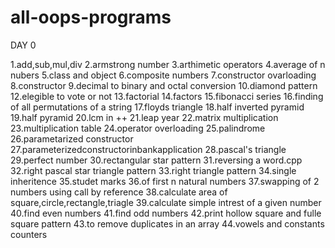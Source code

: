 # all-oops-programs

DAY  0

1.add,sub,mul,div 
2.armstrong number
3.arthimetic operators
4.average of n nubers
5.class and object
6.composite numbers
7.constructor ovarloading
8.constructor
9.decimal to binary and octal conversion
10.diamond pattern
12.elegible to vote or not
13.factorial
14.factors
15.fibonacci series
16.finding of all permutations of a string
17.floyds triangle
18.half inverted pyramid
19.half pyramid
20.lcm in ++
21.leap year
22.matrix multiplication
23.multiplication table
24.operator overloading
25.palindrome
26.parametarized constructor
27.parameterizedconstructorinbankapplication
28.pascal's triangle
29.perfect number
30.rectangular star pattern
31.reversing a word.cpp
32.right pascal star triangle pattern
33.right triangle pattern
34.single inheritence
35.studet marks
36.of first n natural numbers
37.swapping of 2 numbers using call by reference
38.calculate area of square,circle,rectangle,triagle
39.calculate simple intrest of a given number
40.find even numbers
41.find odd numbers
42.print hollow square and fulle square pattern
43.to remove duplicates in an array
44.vowels and constants counters
